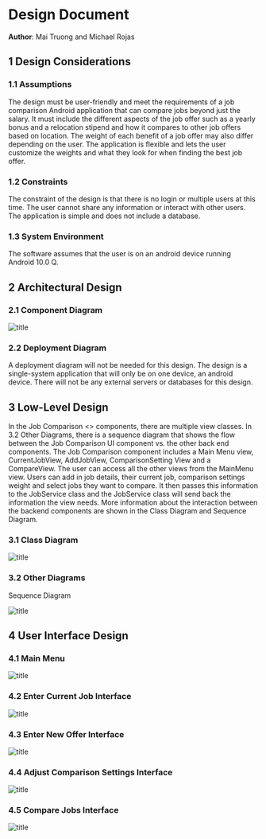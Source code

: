 # Design Document

**Author**: Mai Truong and Michael Rojas

## 1 Design Considerations

### 1.1 Assumptions

The design must be user-friendly and meet the requirements of a job comparison Android application that can compare jobs beyond just the salary. It must include the different aspects of the job offer such as a yearly bonus and a relocation stipend and how it compares to other job offers based on location. The weight of each benefit of a job offer may also differ depending on the user. The application is flexible and lets the user customize the weights and what they look for when finding the best job offer.

### 1.2 Constraints

The constraint of the design is that there is no login or multiple users at this time. The user cannot share any information or interact with other users. The application is simple and does not include a database.

### 1.3 System Environment

The software assumes that the user is on an android device running Android 10.0 Q.

## 2 Architectural Design

### 2.1 Component Diagram

![title](Images/componentdiagram.PNG)

### 2.2 Deployment Diagram

A deployment diagram will not be needed for this design. The design is a single-system application that will only be on one device, an android device. There will not be any external servers or databases for this design.

## 3 Low-Level Design

In the Job Comparison <<UI>> components, there are multiple view classes. In 3.2 Other Diagrams, there is a sequence diagram that shows the flow between the Job Comparison UI component vs. the other back end components. The Job Comparison component includes a Main Menu view, CurrentJobView, AddJobView, ComparisonSetting View and a CompareView. The user can access all the other views from the MainMenu view. Users can add in job details, their current job, comparison settings weight and select jobs they want to compare. It then passes this information to the JobService class and the JobService class will send back the information the view needs. More information about the interaction between the backend components are shown in the Class Diagram and Sequence Diagram.

### 3.1 Class Diagram

![title](Images/tdesign.PNG)

### 3.2 Other Diagrams
Sequence Diagram

![title](Images/sequencediagram.PNG)

## 4 User Interface Design

### 4.1 Main Menu

![title](Images/mainmenu.PNG)

### 4.2 Enter Current Job Interface

![title](Images/entercurrentjob.PNG)

### 4.3 Enter New Offer Interface

![title](Images/enternewoffer.PNG)

### 4.4 Adjust Comparison Settings Interface

![title](Images/adjustsettings.PNG)

### 4.5 Compare Jobs Interface

![title](Images/comparejobs.PNG)